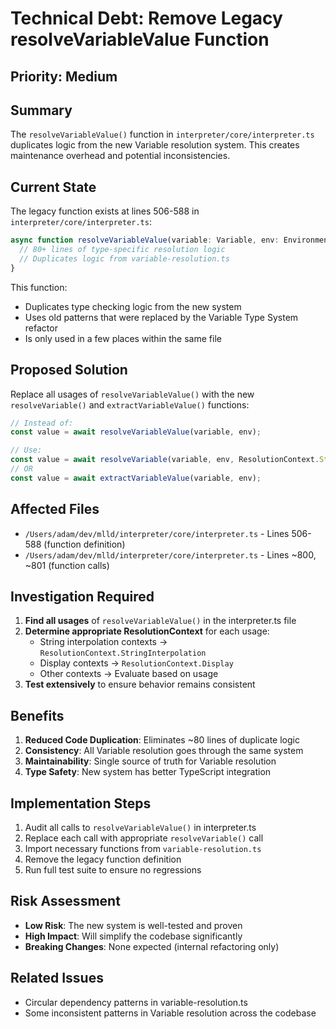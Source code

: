 # Technical Debt: Remove Legacy resolveVariableValue Function

## Priority: Medium

## Summary
The `resolveVariableValue()` function in `interpreter/core/interpreter.ts` duplicates logic from the new Variable resolution system. This creates maintenance overhead and potential inconsistencies.

## Current State
The legacy function exists at lines 506-588 in `interpreter/core/interpreter.ts`:

```typescript
async function resolveVariableValue(variable: Variable, env: Environment): Promise<VariableValue> {
  // 80+ lines of type-specific resolution logic
  // Duplicates logic from variable-resolution.ts
}
```

This function:
- Duplicates type checking logic from the new system
- Uses old patterns that were replaced by the Variable Type System refactor
- Is only used in a few places within the same file

## Proposed Solution
Replace all usages of `resolveVariableValue()` with the new `resolveVariable()` and `extractVariableValue()` functions:

```typescript
// Instead of:
const value = await resolveVariableValue(variable, env);

// Use:
const value = await resolveVariable(variable, env, ResolutionContext.StringInterpolation);
// OR
const value = await extractVariableValue(variable, env);
```

## Affected Files
- `/Users/adam/dev/mlld/interpreter/core/interpreter.ts` - Lines 506-588 (function definition)
- `/Users/adam/dev/mlld/interpreter/core/interpreter.ts` - Lines ~800, ~801 (function calls)

## Investigation Required
1. **Find all usages** of `resolveVariableValue()` in the interpreter.ts file
2. **Determine appropriate ResolutionContext** for each usage:
   - String interpolation contexts → `ResolutionContext.StringInterpolation`
   - Display contexts → `ResolutionContext.Display`
   - Other contexts → Evaluate based on usage
3. **Test extensively** to ensure behavior remains consistent

## Benefits
1. **Reduced Code Duplication**: Eliminates ~80 lines of duplicate logic
2. **Consistency**: All Variable resolution goes through the same system
3. **Maintainability**: Single source of truth for Variable resolution
4. **Type Safety**: New system has better TypeScript integration

## Implementation Steps
1. Audit all calls to `resolveVariableValue()` in interpreter.ts
2. Replace each call with appropriate `resolveVariable()` call
3. Import necessary functions from `variable-resolution.ts`
4. Remove the legacy function definition
5. Run full test suite to ensure no regressions

## Risk Assessment
- **Low Risk**: The new system is well-tested and proven
- **High Impact**: Will simplify the codebase significantly
- **Breaking Changes**: None expected (internal refactoring only)

## Related Issues
- Circular dependency patterns in variable-resolution.ts
- Some inconsistent patterns in Variable resolution across the codebase